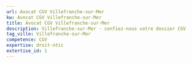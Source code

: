 ```yaml
---
url: Avocat CGV Villefranche-sur-Mer
kw: Avocat CGV Villefranche-sur-Mer
title: Avocat CGV Villefranche-sur-Mer
description: Villefranche-sur-Mer - confiez-nous votre dossier CGV
tag_ville: Villefranche-sur-Mer
competence: CGV
expertise: droit-ntic
extertise_id: 1
---
```

